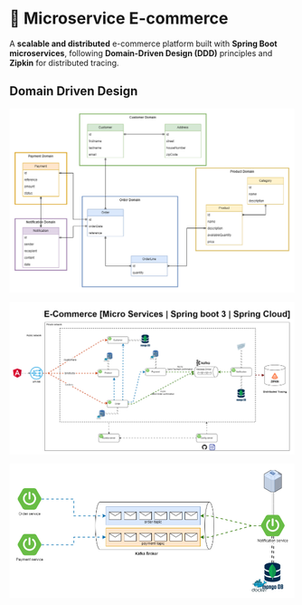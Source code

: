 # 🛒 Microservice E-commerce

A **scalable and distributed** e-commerce platform built with **Spring Boot microservices**, following **Domain-Driven Design (DDD)** principles and **Zipkin** for distributed tracing.

## Domain Driven Design
![Microservice E-commerce DDD](assests/Ecommerce-microservice-domain-class-diagram.png)

![Overview Architecture](assests/Ecommerce-microservice-global-architecture.png)

![Asynchronus Communication](assests/Ecommerce-microservice-async-communication.png)
